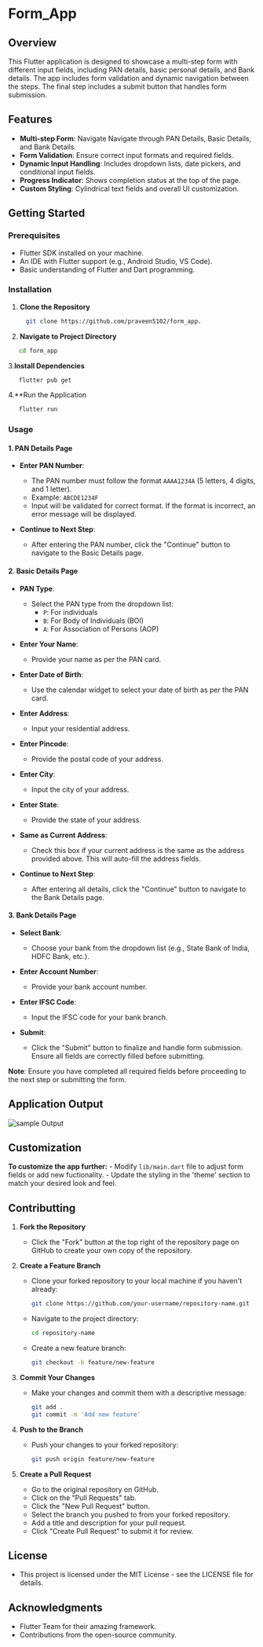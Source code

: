 # Form_App

## Overview

This Flutter application is designed to showcase a multi-step form with different input fields, including PAN details, basic personal details, and Bank details. The app includes form validation and dynamic navigation between the steps. The final step includes a submit button that handles form submission.

## Features

- **Multi-step Form**: Navigate Navigate through PAN Details, Basic Details, and Bank Details.
- **Form Validation**: Ensure correct input formats and required fields.
- **Dynamic Input Handling**: Includes dropdown lists, date pickers, and conditional input fields.
- **Progress Indicator**: Shows completion status at the top of the page.
- **Custom Styling**: Cylindrical text fields and overall UI customization.

## Getting Started

### Prerequisites

- Flutter SDK installed on your machine.
- An IDE with Flutter support (e.g., Android Studio, VS Code).
- Basic understanding of Flutter and Dart programming.

### Installation

   1. **Clone the Repository**

 ```bash
      git clone https://github.com/praveen5102/form_app.
 ```

   2. **Navigate to Project Directory**

   ```bash
      cd form_app
  ```
   
   3.**Install Dependencies**

   ```bash
      flutter pub get
   ```
   4.**Run the Application

   ```bash
      flutter run
   ```

### Usage

#### 1. PAN Details Page

- **Enter PAN Number**: 
  - The PAN number must follow the format `AAAA1234A` (5 letters, 4 digits, and 1 letter). 
  - Example: `ABCDE1234F`
  - Input will be validated for correct format. If the format is incorrect, an error message will be displayed.

- **Continue to Next Step**:
  - After entering the PAN number, click the "Continue" button to navigate to the Basic Details page.

#### 2. Basic Details Page

- **PAN Type**:
  - Select the PAN type from the dropdown list:
    - `P`: For individuals
    - `B`: For Body of Individuals (BOI)
    - `A`: For Association of Persons (AOP)

- **Enter Your Name**:
  - Provide your name as per the PAN card.

- **Enter Date of Birth**:
  - Use the calendar widget to select your date of birth as per the PAN card.

- **Enter Address**:
  - Input your residential address.

- **Enter Pincode**:
  - Provide the postal code of your address.

- **Enter City**:
  - Input the city of your address.

- **Enter State**:
  - Provide the state of your address.

- **Same as Current Address**:
  - Check this box if your current address is the same as the address provided above. This will auto-fill the address fields.

- **Continue to Next Step**:
  - After entering all details, click the "Continue" button to navigate to the Bank Details page.

#### 3. Bank Details Page

- **Select Bank**:
  - Choose your bank from the dropdown list (e.g., State Bank of India, HDFC Bank, etc.).

- **Enter Account Number**:
  - Provide your bank account number.

- **Enter IFSC Code**:
  - Input the IFSC code for your bank branch.

- **Submit**:
  - Click the "Submit" button to finalize and handle form submission. Ensure all fields are correctly filled before submitting.

**Note**: Ensure you have completed all required fields before proceeding to the next step or submitting the form.


## Application Output

![sample Output](https://github.com/Praveen5102/form_app/blob/main/assests/output.jpeg)


## Customization

**To customize the app further:**
    - Modify `lib/main.dart` file to adjust form fields or add new fuctionality.
    - Update the styling in the 'theme' section to match your desired look and feel.

## Contributting

1. **Fork the Repository**
   - Click the "Fork" button at the top right of the repository page on GitHub to create your own copy of the repository.

2. **Create a Feature Branch**
   - Clone your forked repository to your local machine if you haven't already:
     ```bash
     git clone https://github.com/your-username/repository-name.git
     ```
   - Navigate to the project directory:
     ```bash
     cd repository-name
     ```
   - Create a new feature branch:
     ```bash
     git checkout -b feature/new-feature
     ```

3. **Commit Your Changes**
   - Make your changes and commit them with a descriptive message:
     ```bash
     git add .
     git commit -m 'Add new feature'
     ```

4. **Push to the Branch**
   - Push your changes to your forked repository:
     ```bash
     git push origin feature/new-feature
     ```

5. **Create a Pull Request**
   - Go to the original repository on GitHub.
   - Click on the "Pull Requests" tab.
   - Click the "New Pull Request" button.
   - Select the branch you pushed to from your forked repository.
   - Add a title and description for your pull request.
   - Click "Create Pull Request" to submit it for review.

## License

   - This project is licensed under the MIT License - see the LICENSE file for details.

## Acknowledgments

   - Flutter Team for their amazing framework.
   - Contributions from the open-source community.
   


